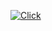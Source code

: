 [![Click](https://www.ilhacomprida.sp.leg.br/imagens/sitecmic/CliqueAqui.png)](https://github.com/herickkgb/TaskApp)
